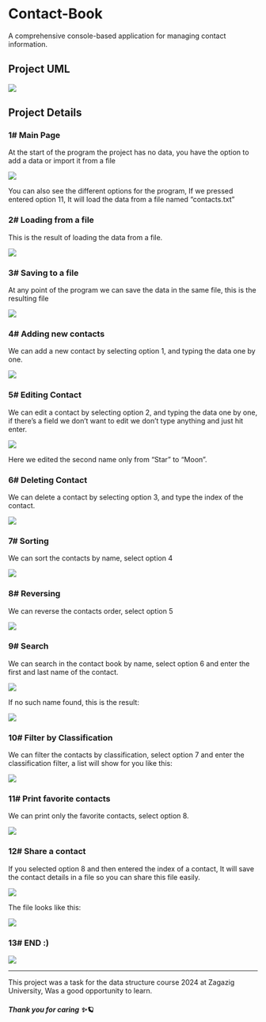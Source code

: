 # Contact-Book
A comprehensive console-based application for managing contact information.

## Project UML
![](Images/ContactBookUML.png)


## Project Details
### 1# Main Page
At the start of the program the project has no data, you have the option to add a data or import it from a file

![](Images/1.png)

You can also see the different options for the program, If we pressed entered option 11, It will load the data from a file named “contacts.txt”

### 2# Loading from a file 
This is the result of loading the data from a file.

![](Images/2.png)

### 3# Saving to a file
At any point of the program we can save the data in the same file, this is the resulting file

![](Images/3.png)

### 4# Adding new contacts
We can add a new contact by selecting option 1, and typing the data one by one.

![](Images/4.png)

### 5# Editing Contact
We can edit a contact by selecting option 2, and typing the data one by one, if there’s a field we don’t want to edit we don’t type anything and just hit enter.

![](Images/5.png)

Here we edited the second name only from “Star” to “Moon”.

### 6# Deleting Contact
We can delete a contact by selecting option 3, and type the index of the contact.

![](Images/6.png)

### 7# Sorting
We can sort the contacts by name, select option 4

![](Images/7.png)

### 8# Reversing
We can reverse the contacts order, select option 5

![](Images/8.png)

### 9# Search
We can search in the contact book by name, select option 6 and enter the first and last name of the contact.

![](Images/9.png)

If no such name found, this is the result:

![](Images/10.png)

### 10# Filter by Classification
We can filter the contacts by classification, select option 7 and enter the classification filter, a list will show for you like this:

![](Images/11.png)

### 11# Print favorite contacts
We can print only the favorite contacts, select option 8.

![](Images/12.png)

### 12# Share a contact
If you selected option 8 and then entered the index of a contact, It will save the contact details in a file so you can share this file easily.

![](Images/13.png)

The file looks like this:

![](Images/14.png)

### 13# END :) 

![](Images/15.png)

***

This project was a task for the data structure course 2024 at Zagazig University, Was a good opportunity to learn.

##### Thank you for caring ✨🪐

